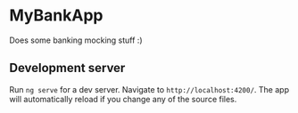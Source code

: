# MyBankApp

Does some banking mocking stuff :)

## Development server

Run `ng serve` for a dev server. Navigate to `http://localhost:4200/`. The app will automatically reload if you change any of the source files.


